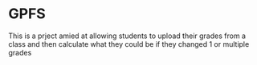 # GPFS


This is a prject amied at allowing students to upload their grades from a class and then calculate what they could be if they changed 1 or multiple grades
